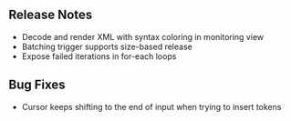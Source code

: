## Release Notes
* Decode and render XML with syntax coloring in monitoring view
* Batching trigger supports size-based release
* Expose failed iterations in for-each loops

## Bug Fixes
* Cursor keeps shifting to the end of input when trying to insert tokens
